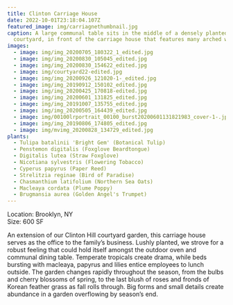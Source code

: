 ```yaml
---
title: Clinton Carriage House
date: 2022-10-01T23:18:04.107Z
featured_image: img/carriagnethumbnail.jpg
caption: A large communal table sits in the middle of a densely planted
  courtyard, in front of the carriage house that features many arched windows.
images:
  - image: img/img_20200705_180322_1_edited.jpg
  - image: img/img_20200830_105045_edited.jpg
  - image: img/img_20200830_154622_edited.jpg
  - image: img/courtyard22-edited.jpg
  - image: img/img_20200926_121020-1-_edited.jpg
  - image: img/img_20190912_150102_edited.jpg
  - image: img/img_20200425_170818-edited.jpg
  - image: img/img_20200601_131825_edited.jpg
  - image: img/img_20191007_135755_edited.jpg
  - image: img/img_20200505_164439_edited.jpg
  - image: img/00100lrportrait_00100_burst20200601131821983_cover-1-.jpg
  - image: img/img_20190806_174805_edited.jpg
  - image: img/mvimg_20200828_134729_edited.jpg
plants:
  - Tulipa batalinii 'Bright Gem' (Botanical Tulip)
  - Penstemon digitalis (Foxglove Beardtongue)
  - Digitalis lutea (Straw Foxglove)
  - Nicotiana sylvestris (Flowering Tobacco)
  - Cyperus papyrus (Paper Reed)
  - Strelitzia reginae (Bird of Paradise)
  - Chasmanthium latifolium (Northern Sea Oats)
  - Macleaya cordata (Plume Poppy)
  - Brugmansia aurea (Golden Angel's Trumpet)
---
```

L﻿ocation: Brooklyn, NY\
S﻿ize: 600 SF

An extension of our Clinton Hill courtyard garden, this carriage house serves as the office to the family’s business. Lushly planted, we strove for a robust feeling that could hold itself amongst the outdoor oven and communal dining table. Temperate tropicals create drama, while beds bursting with macleaya, papyrus and lilies entice employees to lunch outside. The garden changes rapidly throughout the season, from the bulbs and cherry blossoms of spring, to the last blush of roses and fronds of Korean feather grass as fall rolls through. Big forms and small details create abundance in a garden overflowing by season’s end.